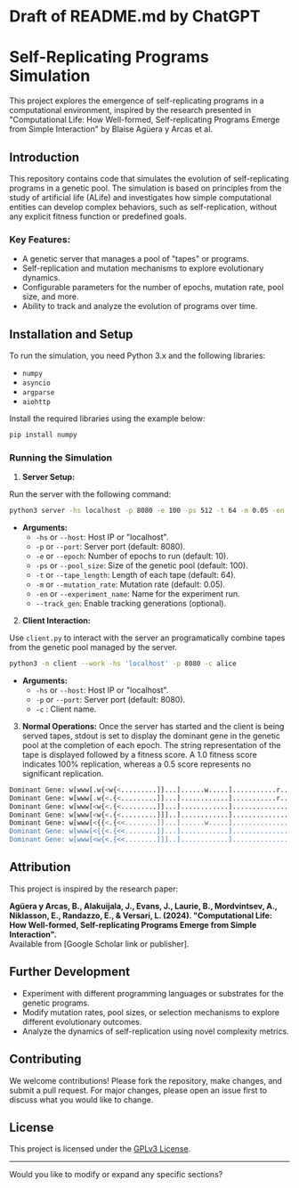 # Draft of README.md by ChatGPT


# Self-Replicating Programs Simulation

This project explores the emergence of self-replicating programs in a computational environment, inspired by the research presented in "Computational Life: How Well-formed, Self-replicating Programs Emerge from Simple Interaction" by Blaise Agüera y Arcas et al.

## Introduction

This repository contains code that simulates the evolution of self-replicating programs in a genetic pool. The simulation is based on principles from the study of artificial life (ALife) and investigates how simple computational entities can develop complex behaviors, such as self-replication, without any explicit fitness function or predefined goals.

### Key Features:
- A genetic server that manages a pool of "tapes" or programs.
- Self-replication and mutation mechanisms to explore evolutionary dynamics.
- Configurable parameters for the number of epochs, mutation rate, pool size, and more.
- Ability to track and analyze the evolution of programs over time.

## Installation and Setup

To run the simulation, you need Python 3.x and the following libraries:

- `numpy`
- `asyncio`
- `argparse`
- `aiohttp`

Install the required libraries using the example below:

```bash
pip install numpy
```

### Running the Simulation

1. **Server Setup:**

Run the server with the following command:

```bash
python3 server -hs localhost -p 8080 -e 100 -ps 512 -t 64 -m 0.05 -en 'experiment_name' --track_gen
```

- **Arguments:**
  - `-hs` or `--host`: Host IP or "localhost".
  - `-p` or `--port`: Server port (default: 8080).
  - `-e` or `--epoch`: Number of epochs to run (default: 10).
  - `-ps` or `--pool_size`: Size of the genetic pool (default: 100).
  - `-t` or `--tape_length`: Length of each tape (default: 64).
  - `-m` or `--mutation_rate`: Mutation rate (default: 0.05).
  - `-en` or `--experiment_name`: Name for the experiment run.
  - `--track_gen`: Enable tracking generations (optional).

2. **Client Interaction:**

Use `client.py` to interact with the server an programatically combine tapes from the genetic pool managed by the server.

```bash
python3 -m client --work -hs 'localhost' -p 8080 -c alice
```

- **Arguments:**
  - `-hs` or `--host`: Host IP or "localhost".
  - `-p` or `--port`: Server port (default: 8080).
  - `-c` : Client name.

3. **Normal Operations:**
Once the server has started and the client is being served tapes, stdout is set to display the dominant gene in the genetic pool at the completion of each epoch. The string representation of the tape is displayed followed by a fitness score. A 1.0 fitness score indicates 100% replication, whereas a 0.5 score represents no significant replication. 

```bash
Dominant Gene: w[www[.w{<w{<.........]]...]......w.....]...........r.........{{, fitness: 1.0, epochs: 6
Dominant Gene: w[www[.w{<.{<.........]]...]............]...........r........>{., fitness: 0.767578125, epochs: 5
Dominant Gene: w[www[<w{<.{<.........]]...]............].....................{<, fitness: 0.572265625, epochs: 4
Dominant Gene: w[www[<w{<.{<.........]]]..]............].....................{], fitness: 0.556640625, epochs: 3
Dominant Gene: w[www[<{{<.{<<........]]...]......w.....].....................{<, fitness: 0.513671875, epochs: 2
Dominant Gene: w[www[<{{<.{<<........]]...]............].....................{<, fitness: 0.501953125, epochs: 1
Dominant Gene: w[www[<w{<.{<<........]]]..]............].....................{], fitness: 0.55078125, epochs: 0
```


## Attribution

This project is inspired by the research paper:

**Agüera y Arcas, B., Alakuijala, J., Evans, J., Laurie, B., Mordvintsev, A., Niklasson, E., Randazzo, E., & Versari, L. (2024). "Computational Life: How Well-formed, Self-replicating Programs Emerge from Simple Interaction".**  
Available from [Google Scholar link or publisher].

## Further Development

- Experiment with different programming languages or substrates for the genetic programs.
- Modify mutation rates, pool sizes, or selection mechanisms to explore different evolutionary outcomes.
- Analyze the dynamics of self-replication using novel complexity metrics.

## Contributing

We welcome contributions! Please fork the repository, make changes, and submit a pull request. For major changes, please open an issue first to discuss what you would like to change.

## License

This project is licensed under the [GPLv3 License](LICENSE).

---

Would you like to modify or expand any specific sections?